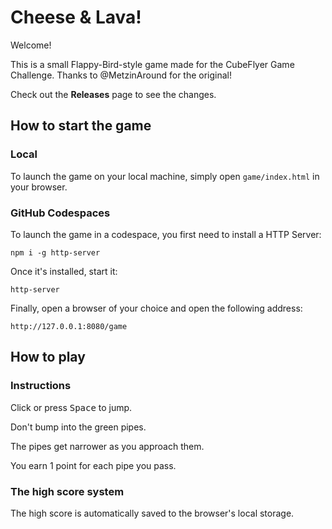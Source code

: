 # Cheese & Lava!

Welcome!

This is a small Flappy-Bird-style game made for the CubeFlyer Game Challenge. Thanks to @MetzinAround for the original!

Check out the **Releases** page to see the changes.

## How to start the game

### Local

To launch the game on your local machine, simply open `game/index.html` in your browser.

### GitHub Codespaces

To launch the game in a codespace, you first need to install a HTTP Server:

```
npm i -g http-server
```

Once it's installed, start it:

```
http-server
```

Finally, open a browser of your choice and open the following address:

```
http://127.0.0.1:8080/game
```

## How to play

### Instructions

Click or press <kbd>Space</kbd> to jump.

Don't bump into the green pipes.

The pipes get narrower as you approach them.

You earn 1 point for each pipe you pass.

### The high score system

The high score is automatically saved to the browser's local storage.
